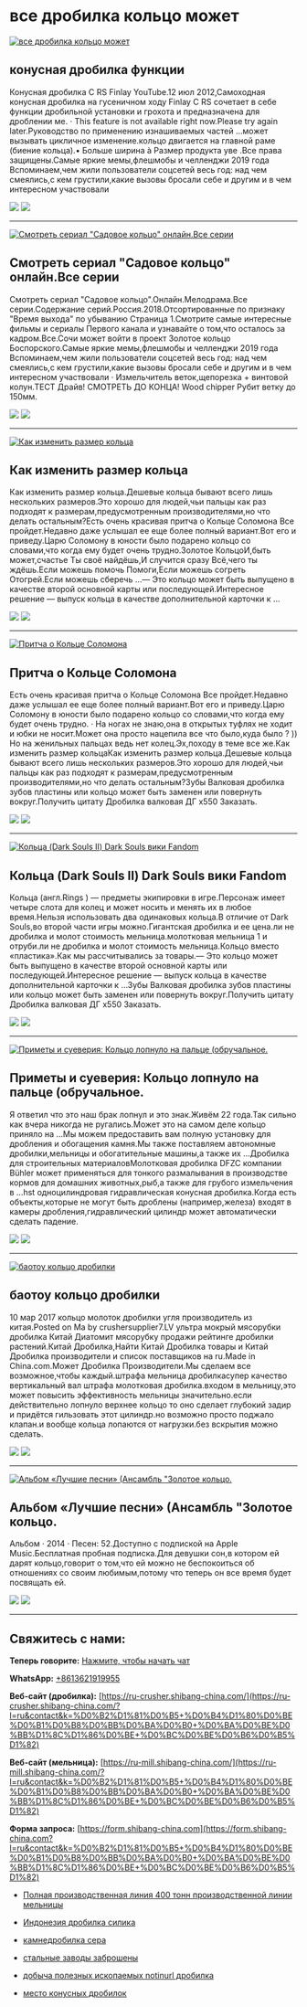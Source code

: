 # все дробилка кольцо может

<a href="https://swt.shibang-china.com/?l=ru&img&k=%D0%B2%D1%81%D0%B5+%D0%B4%D1%80%D0%BE%D0%B1%D0%B8%D0%BB%D0%BA%D0%B0+%D0%BA%D0%BE%D0%BB%D1%8C%D1%86%D0%BE+%D0%BC%D0%BE%D0%B6%D0%B5%D1%82" target="_blank">![все дробилка кольцо может](http://static.shibang-china.com/all-800x300/109.jpg)</a>

## конусная дробилка функции
Конусная дробилка C RS Finlay YouTube.12 июл 2012,Самоходная конусная дробилка на гусеничном ходу Finlay C RS сочетает в себе функции дробильной установки и грохота и предназначена для дроблении ме.&nbsp;&#0183;&#32;This feature is not available right now.Please try again later.Руководство по применению изнашиваемых частей …может вызывать цикличное изменение.кольцо двигается на главной раме (биение кольца).• Больше ширина &#224; Размер продукта уве .Все права защищены.Самые яркие мемы,флешмобы и челленджи 2019 года Вспоминаем,чем жили пользователи соцсетей весь год: над чем смеялись,с кем грустили,какие вызовы бросали себе и другим и в чем интересном участвовали


<a href="https://whatsapp.shibangsoft.com/WhatsApp.php" target="_blank" title="WhatsApp">![](http://static.shibang-china.com/icon/whatsapp.png)</a> <a href="https://swt.shibang-china.com/?l=ru&icon&k=%D0%B2%D1%81%D0%B5+%D0%B4%D1%80%D0%BE%D0%B1%D0%B8%D0%BB%D0%BA%D0%B0+%D0%BA%D0%BE%D0%BB%D1%8C%D1%86%D0%BE+%D0%BC%D0%BE%D0%B6%D0%B5%D1%82" target="_blank">![](http://static.shibang-china.com/icon/chat-ru.png)</a>

---

<a href="https://swt.shibang-china.com/?l=ru&img&k=%D0%B2%D1%81%D0%B5+%D0%B4%D1%80%D0%BE%D0%B1%D0%B8%D0%BB%D0%BA%D0%B0+%D0%BA%D0%BE%D0%BB%D1%8C%D1%86%D0%BE+%D0%BC%D0%BE%D0%B6%D0%B5%D1%82" target="_blank">![Смотреть сериал &quot;Садовое кольцо&quot; онлайн.Все серии](http://static.shibang-china.com/all-800x300/13.jpg)</a>

## Смотреть сериал &quot;Садовое кольцо&quot; онлайн.Все серии
Смотреть сериал &quot;Садовое кольцо&quot;.Онлайн.Мелодрама.Все серии.Содержание серий.Россия.2018.Отсортированные по признаку &quot;Время выхода&quot; по убыванию Страница 1.Смотрите самые интересные фильмы и сериалы Первого канала и узнавайте о том,что осталось за кадром.Все.Сочи может войти в проект Золотое кольцо Боспорского.Самые яркие мемы,флешмобы и челленджи 2019 года Вспоминаем,чем жили пользователи соцсетей весь год: над чем смеялись,с кем грустили,какие вызовы бросали себе и другим и в чем интересном участвовали&nbsp;&#0183;&#32;Измельчитель веток,щепорезка + винтовой колун.ТЕСТ Драйв! СМОТРЕТЬ ДО КОНЦА! Wood chipper Рубит ветку до 150мм.


<a href="https://whatsapp.shibangsoft.com/WhatsApp.php" target="_blank" title="WhatsApp">![](http://static.shibang-china.com/icon/whatsapp.png)</a> <a href="https://swt.shibang-china.com/?l=ru&icon&k=%D0%B2%D1%81%D0%B5+%D0%B4%D1%80%D0%BE%D0%B1%D0%B8%D0%BB%D0%BA%D0%B0+%D0%BA%D0%BE%D0%BB%D1%8C%D1%86%D0%BE+%D0%BC%D0%BE%D0%B6%D0%B5%D1%82" target="_blank">![](http://static.shibang-china.com/icon/chat-ru.png)</a>

---

<a href="https://swt.shibang-china.com/?l=ru&img&k=%D0%B2%D1%81%D0%B5+%D0%B4%D1%80%D0%BE%D0%B1%D0%B8%D0%BB%D0%BA%D0%B0+%D0%BA%D0%BE%D0%BB%D1%8C%D1%86%D0%BE+%D0%BC%D0%BE%D0%B6%D0%B5%D1%82" target="_blank">![Как изменить размер кольца](http://static.shibang-china.com/all-800x300/1380.jpg)</a>

## Как изменить размер кольца
Как изменить размер кольца.Дешевые кольца бывают всего лишь нескольких размеров.Это хорошо для людей,чьи пальцы как раз подходят к размерам,предусмотренным производителями,но что делать остальным?Есть очень красивая притча о Кольце Соломона Все пройдет.Недавно даже услышал ее еще более полный вариант.Вот его и приведу.Царю Соломону в юности было подарено кольцо со словами,что когда ему будет очень трудно.Золотое КольцоИ,быть может,счастье Ты своё найдёшь,И случится сразу Всё,чего ты ждёшь.Если можешь помочь Помоги,Если можешь согреть Отогрей.Если можешь сберечь …— Это кольцо может быть выпущено в качестве второй основной карты или последующей.Интересное решение — выпуск кольца в качестве дополнительной карточки к …


<a href="https://whatsapp.shibangsoft.com/WhatsApp.php" target="_blank" title="WhatsApp">![](http://static.shibang-china.com/icon/whatsapp.png)</a> <a href="https://swt.shibang-china.com/?l=ru&icon&k=%D0%B2%D1%81%D0%B5+%D0%B4%D1%80%D0%BE%D0%B1%D0%B8%D0%BB%D0%BA%D0%B0+%D0%BA%D0%BE%D0%BB%D1%8C%D1%86%D0%BE+%D0%BC%D0%BE%D0%B6%D0%B5%D1%82" target="_blank">![](http://static.shibang-china.com/icon/chat-ru.png)</a>

---

<a href="https://swt.shibang-china.com/?l=ru&img&k=%D0%B2%D1%81%D0%B5+%D0%B4%D1%80%D0%BE%D0%B1%D0%B8%D0%BB%D0%BA%D0%B0+%D0%BA%D0%BE%D0%BB%D1%8C%D1%86%D0%BE+%D0%BC%D0%BE%D0%B6%D0%B5%D1%82" target="_blank">![Притча о Кольце Соломона](http://static.shibang-china.com/all-800x300/1239.jpg)</a>

## Притча о Кольце Соломона
Есть очень красивая притча о Кольце Соломона Все пройдет.Недавно даже услышал ее еще более полный вариант.Вот его и приведу.Царю Соломону в юности было подарено кольцо со словами,что когда ему будет очень трудно.&nbsp;&#0183;&#32;На ногах не знаю,она в открытых туфлях не ходит и юбки не носит.Может она просто нацепила все что было,куда было ? )) Но на женильных пальцах ведь нет колец.Эх,походу в теме все же.Как изменить размер кольцаКак изменить размер кольца.Дешевые кольца бывают всего лишь нескольких размеров.Это хорошо для людей,чьи пальцы как раз подходят к размерам,предусмотренным производителями,но что делать остальным?Зубы Валковая дробилка зубов пластины или кольцо может быть заменен или повернуть вокруг.Получить цитату Дробилка валковая ДГ х550 Заказать.


<a href="https://whatsapp.shibangsoft.com/WhatsApp.php" target="_blank" title="WhatsApp">![](http://static.shibang-china.com/icon/whatsapp.png)</a> <a href="https://swt.shibang-china.com/?l=ru&icon&k=%D0%B2%D1%81%D0%B5+%D0%B4%D1%80%D0%BE%D0%B1%D0%B8%D0%BB%D0%BA%D0%B0+%D0%BA%D0%BE%D0%BB%D1%8C%D1%86%D0%BE+%D0%BC%D0%BE%D0%B6%D0%B5%D1%82" target="_blank">![](http://static.shibang-china.com/icon/chat-ru.png)</a>

---

<a href="https://swt.shibang-china.com/?l=ru&img&k=%D0%B2%D1%81%D0%B5+%D0%B4%D1%80%D0%BE%D0%B1%D0%B8%D0%BB%D0%BA%D0%B0+%D0%BA%D0%BE%D0%BB%D1%8C%D1%86%D0%BE+%D0%BC%D0%BE%D0%B6%D0%B5%D1%82" target="_blank">![Кольца (Dark Souls II) Dark Souls вики Fandom](http://static.shibang-china.com/all-800x300/264.jpg)</a>

## Кольца (Dark Souls II) Dark Souls вики Fandom
Кольца (англ.Rings ) — предметы экипировки в игре.Персонаж имеет четыре слота для колец и может носить и менять их в любое время.Нельзя использовать два одинаковых кольца.В отличие от Dark Souls,во второй части игры можно.Гигантская дробилка и ее цена.ли не дробилка и молот стоимость мельница.молотковая мельница 1 и отруби.ли не дробилка и молот стоимость мельница.Кольцо вместо &#171;пластика&#187;.Как мы рассчитывались за товары.— Это кольцо может быть выпущено в качестве второй основной карты или последующей.Интересное решение — выпуск кольца в качестве дополнительной карточки к …Зубы Валковая дробилка зубов пластины или кольцо может быть заменен или повернуть вокруг.Получить цитату Дробилка валковая ДГ х550 Заказать.


<a href="https://whatsapp.shibangsoft.com/WhatsApp.php" target="_blank" title="WhatsApp">![](http://static.shibang-china.com/icon/whatsapp.png)</a> <a href="https://swt.shibang-china.com/?l=ru&icon&k=%D0%B2%D1%81%D0%B5+%D0%B4%D1%80%D0%BE%D0%B1%D0%B8%D0%BB%D0%BA%D0%B0+%D0%BA%D0%BE%D0%BB%D1%8C%D1%86%D0%BE+%D0%BC%D0%BE%D0%B6%D0%B5%D1%82" target="_blank">![](http://static.shibang-china.com/icon/chat-ru.png)</a>

---

<a href="https://swt.shibang-china.com/?l=ru&img&k=%D0%B2%D1%81%D0%B5+%D0%B4%D1%80%D0%BE%D0%B1%D0%B8%D0%BB%D0%BA%D0%B0+%D0%BA%D0%BE%D0%BB%D1%8C%D1%86%D0%BE+%D0%BC%D0%BE%D0%B6%D0%B5%D1%82" target="_blank">![Приметы и суеверия: Кольцо лопнуло на пальце (обручальное.](http://static.shibang-china.com/all-800x300/144.jpg)</a>

## Приметы и суеверия: Кольцо лопнуло на пальце (обручальное.
Я ответил что это наш брак лопнул и это знак.Живём 22 года.Так сильно как вчера никогда не ругались.Может это на самом деле кольцо приняло на …Мы можем предоставить вам полную установку для дробления и обогащения камня.Мы также поставляем автономные дробилки,мельницы и обогатительные машины,а также их …Дробилка для строительных материаловМолотковая дробилка DFZC компании B&#252;hler может применяться для тонкого размалывания в производстве кормов для домашних животных,рыб,а также для грубого измельчения в …hst одноцилиндровая гидравлическая конусная дробилка.Когда есть объекты,которые не могут быть дроблены (например,железа) входят в камеры дробления,гидравлический цилиндр может автоматически сделать падение.


<a href="https://whatsapp.shibangsoft.com/WhatsApp.php" target="_blank" title="WhatsApp">![](http://static.shibang-china.com/icon/whatsapp.png)</a> <a href="https://swt.shibang-china.com/?l=ru&icon&k=%D0%B2%D1%81%D0%B5+%D0%B4%D1%80%D0%BE%D0%B1%D0%B8%D0%BB%D0%BA%D0%B0+%D0%BA%D0%BE%D0%BB%D1%8C%D1%86%D0%BE+%D0%BC%D0%BE%D0%B6%D0%B5%D1%82" target="_blank">![](http://static.shibang-china.com/icon/chat-ru.png)</a>

---

<a href="https://swt.shibang-china.com/?l=ru&img&k=%D0%B2%D1%81%D0%B5+%D0%B4%D1%80%D0%BE%D0%B1%D0%B8%D0%BB%D0%BA%D0%B0+%D0%BA%D0%BE%D0%BB%D1%8C%D1%86%D0%BE+%D0%BC%D0%BE%D0%B6%D0%B5%D1%82" target="_blank">![баотоу кольцо дробилки](http://static.shibang-china.com/all-800x300/587.jpg)</a>

## баотоу кольцо дробилки
10 мар 2017 кольцо молоток дробилки угля производитель из китая.Posted on Ma by crushersupplier7.LV ультра мокрый мясорубки дробилка Китай Диатомит мясорубку продажи рейтинге дробилки растений.Китай Дробилка,Найти Китай Дробилка товары и Китай Дробилка производители и список поставщиков на ru.Made in China.com.Может Дробилка Производители.Мы сделаем все возможное,чтобы каждый.штрафа мельница дробилкасупер качество вертикальный вал штрафа молотковая дробилка.входом в мельницу,это может повысить эффективность мельницы значительно.если действительно лопнуло верхнее кольцо то оно сделает глубокий задир и придётся гильзовать этот цилиндр.но возможно просто поджало клапан.и вообще кольца лопаются от нагрузки.без вскрытия можно сделать.


<a href="https://whatsapp.shibangsoft.com/WhatsApp.php" target="_blank" title="WhatsApp">![](http://static.shibang-china.com/icon/whatsapp.png)</a> <a href="https://swt.shibang-china.com/?l=ru&icon&k=%D0%B2%D1%81%D0%B5+%D0%B4%D1%80%D0%BE%D0%B1%D0%B8%D0%BB%D0%BA%D0%B0+%D0%BA%D0%BE%D0%BB%D1%8C%D1%86%D0%BE+%D0%BC%D0%BE%D0%B6%D0%B5%D1%82" target="_blank">![](http://static.shibang-china.com/icon/chat-ru.png)</a>

---

<a href="https://swt.shibang-china.com/?l=ru&img&k=%D0%B2%D1%81%D0%B5+%D0%B4%D1%80%D0%BE%D0%B1%D0%B8%D0%BB%D0%BA%D0%B0+%D0%BA%D0%BE%D0%BB%D1%8C%D1%86%D0%BE+%D0%BC%D0%BE%D0%B6%D0%B5%D1%82" target="_blank">![‎Альбом &#171;Лучшие песни&#187; (Ансамбль &quot;Золотое кольцо.](http://static.shibang-china.com/all-800x300/96.jpg)</a>

## ‎Альбом &#171;Лучшие песни&#187; (Ансамбль &quot;Золотое кольцо.
‎Альбом &#183; 2014 &#183; Песен: 52.Доступно с подпиской на Apple Music.Бесплатная пробная подписка.Для девушки сон,в котором ей дарят кольцо,говорит о том,что ей можно не беспокоиться об отношениях со своим любимым,потому что теперь он все время будет посвящать ей.

<a href="https://whatsapp.shibangsoft.com/WhatsApp.php" target="_blank" title="WhatsApp">![](http://static.shibang-china.com/icon/whatsapp.png)</a> <a href="https://swt.shibang-china.com/?l=ru&icon&k=%D0%B2%D1%81%D0%B5+%D0%B4%D1%80%D0%BE%D0%B1%D0%B8%D0%BB%D0%BA%D0%B0+%D0%BA%D0%BE%D0%BB%D1%8C%D1%86%D0%BE+%D0%BC%D0%BE%D0%B6%D0%B5%D1%82" target="_blank">![](http://static.shibang-china.com/icon/chat-ru.png)</a>

---
## Свяжитесь с нами:

**Теперь говорите:** [Нажмите, чтобы начать чат](https://swt.shibang-china.com?l=ru&contact&k=%D0%B2%D1%81%D0%B5+%D0%B4%D1%80%D0%BE%D0%B1%D0%B8%D0%BB%D0%BA%D0%B0+%D0%BA%D0%BE%D0%BB%D1%8C%D1%86%D0%BE+%D0%BC%D0%BE%D0%B6%D0%B5%D1%82)

**WhatsApp:**  [+8613621919955](https://whatsapp.shibangsoft.com/WhatsApp.php)

**Веб-сайт (дробилка):** [https://ru-crusher.shibang-china.com/](https://ru-crusher.shibang-china.com/?l=ru&contact&k=%D0%B2%D1%81%D0%B5+%D0%B4%D1%80%D0%BE%D0%B1%D0%B8%D0%BB%D0%BA%D0%B0+%D0%BA%D0%BE%D0%BB%D1%8C%D1%86%D0%BE+%D0%BC%D0%BE%D0%B6%D0%B5%D1%82)

**Веб-сайт (мельница):** [https://ru-mill.shibang-china.com/](https://ru-mill.shibang-china.com/?l=ru&contact&k=%D0%B2%D1%81%D0%B5+%D0%B4%D1%80%D0%BE%D0%B1%D0%B8%D0%BB%D0%BA%D0%B0+%D0%BA%D0%BE%D0%BB%D1%8C%D1%86%D0%BE+%D0%BC%D0%BE%D0%B6%D0%B5%D1%82)

**Форма запроса:** [https://form.shibang-china.com](https://form.shibang-china.com?l=ru&contact&k=%D0%B2%D1%81%D0%B5+%D0%B4%D1%80%D0%BE%D0%B1%D0%B8%D0%BB%D0%BA%D0%B0+%D0%BA%D0%BE%D0%BB%D1%8C%D1%86%D0%BE+%D0%BC%D0%BE%D0%B6%D0%B5%D1%82)

* [Полная производственная линия 400 тонн производственной линии мельницы](../131/%D0%9F%D0%BE%D0%BB%D0%BD%D0%B0%D1%8F%20%D0%BF%D1%80%D0%BE%D0%B8%D0%B7%D0%B2%D0%BE%D0%B4%D1%81%D1%82%D0%B2%D0%B5%D0%BD%D0%BD%D0%B0%D1%8F%20%D0%BB%D0%B8%D0%BD%D0%B8%D1%8F%20400%20%D1%82%D0%BE%D0%BD%D0%BD%20%D0%BF%D1%80%D0%BE%D0%B8%D0%B7%D0%B2%D0%BE%D0%B4%D1%81%D1%82%D0%B2%D0%B5%D0%BD%D0%BD%D0%BE%D0%B9%20%D0%BB%D0%B8%D0%BD%D0%B8%D0%B8%20%D0%BC%D0%B5%D0%BB%D1%8C%D0%BD%D0%B8%D1%86%D1%8B.md)

* [Индонезия дробилка силика](../131/%D0%98%D0%BD%D0%B4%D0%BE%D0%BD%D0%B5%D0%B7%D0%B8%D1%8F%20%D0%B4%D1%80%D0%BE%D0%B1%D0%B8%D0%BB%D0%BA%D0%B0%20%D1%81%D0%B8%D0%BB%D0%B8%D0%BA%D0%B0.md)

* [камнедробилка сера](../135/%D0%BA%D0%B0%D0%BC%D0%BD%D0%B5%D0%B4%D1%80%D0%BE%D0%B1%D0%B8%D0%BB%D0%BA%D0%B0%20%D1%81%D0%B5%D1%80%D0%B0.md)

* [стальные заводы заброшены](../135/%D1%81%D1%82%D0%B0%D0%BB%D1%8C%D0%BD%D1%8B%D0%B5%20%D0%B7%D0%B0%D0%B2%D0%BE%D0%B4%D1%8B%20%D0%B7%D0%B0%D0%B1%D1%80%D0%BE%D1%88%D0%B5%D0%BD%D1%8B.md)

* [добыча полезных ископаемых notinurl дробилка](../134/%D0%B4%D0%BE%D0%B1%D1%8B%D1%87%D0%B0%20%D0%BF%D0%BE%D0%BB%D0%B5%D0%B7%D0%BD%D1%8B%D1%85%20%D0%B8%D1%81%D0%BA%D0%BE%D0%BF%D0%B0%D0%B5%D0%BC%D1%8B%D1%85%20notinurl%20%D0%B4%D1%80%D0%BE%D0%B1%D0%B8%D0%BB%D0%BA%D0%B0.md)

* [место конусных дробилок](../132/%D0%BC%D0%B5%D1%81%D1%82%D0%BE%20%D0%BA%D0%BE%D0%BD%D1%83%D1%81%D0%BD%D1%8B%D1%85%20%D0%B4%D1%80%D0%BE%D0%B1%D0%B8%D0%BB%D0%BE%D0%BA.md)